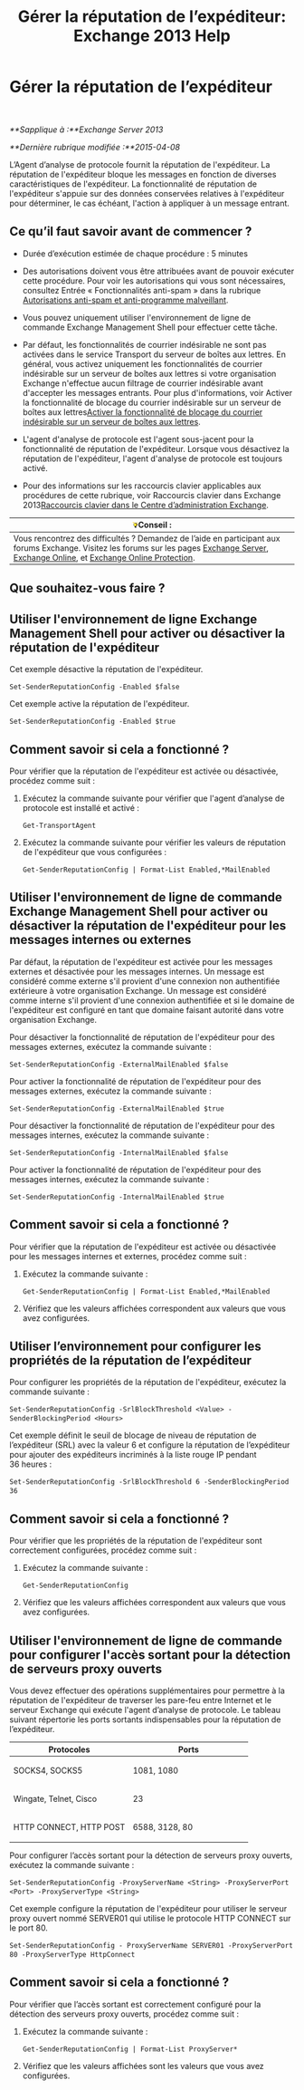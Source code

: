 ﻿---
title: 'Gérer la réputation de l’expéditeur: Exchange 2013 Help'
TOCTitle: Gérer la réputation de l’expéditeur
ms:assetid: f2716bd9-e3ac-46d9-9264-4e3dabfa0f38
ms:mtpsurl: https://technet.microsoft.com/fr-fr/library/Bb125186(v=EXCHG.150)
ms:contentKeyID: 50479550
ms.date: 05/23/2018
mtps_version: v=EXCHG.150
ms.translationtype: MT
---

# Gérer la réputation de l’expéditeur

 

_**Sapplique à :**Exchange Server 2013_

_**Dernière rubrique modifiée :**2015-04-08_

L’Agent d’analyse de protocole fournit la réputation de l'expéditeur. La réputation de l'expéditeur bloque les messages en fonction de diverses caractéristiques de l'expéditeur. La fonctionnalité de réputation de l'expéditeur s'appuie sur des données conservées relatives à l'expéditeur pour déterminer, le cas échéant, l'action à appliquer à un message entrant.

## Ce qu’il faut savoir avant de commencer ?

  - Durée d’exécution estimée de chaque procédure : 5 minutes

  - Des autorisations doivent vous être attribuées avant de pouvoir exécuter cette procédure. Pour voir les autorisations qui vous sont nécessaires, consultez Entrée « Fonctionnalités anti-spam » dans la rubrique [Autorisations anti-spam et anti-programme malveillant](anti-spam-and-anti-malware-permissions-exchange-2013-help.md).

  - Vous pouvez uniquement utiliser l'environnement de ligne de commande Exchange Management Shell pour effectuer cette tâche.

  - Par défaut, les fonctionnalités de courrier indésirable ne sont pas activées dans le service Transport du serveur de boîtes aux lettres. En général, vous activez uniquement les fonctionnalités de courrier indésirable sur un serveur de boîtes aux lettres si votre organisation Exchange n'effectue aucun filtrage de courrier indésirable avant d'accepter les messages entrants. Pour plus d'informations, voir Activer la fonctionnalité de blocage du courrier indésirable sur un serveur de boîtes aux lettres[Activer la fonctionnalité de blocage du courrier indésirable sur un serveur de boîtes aux lettres](enable-anti-spam-functionality-on-mailbox-servers-exchange-2013-help.md).

  - L'agent d'analyse de protocole est l'agent sous-jacent pour la fonctionnalité de réputation de l'expéditeur. Lorsque vous désactivez la réputation de l'expéditeur, l'agent d'analyse de protocole est toujours activé.

  - Pour des informations sur les raccourcis clavier applicables aux procédures de cette rubrique, voir Raccourcis clavier dans Exchange 2013[Raccourcis clavier dans le Centre d’administration Exchange](keyboard-shortcuts-in-the-exchange-admin-center-exchange-online-protection-help.md).

<table>
<thead>
<tr class="header">
<th><img src="images/Bb125224.tip(EXCHG.150).gif" title="Conseil" alt="Conseil" />Conseil :</th>
</tr>
</thead>
<tbody>
<tr class="odd">
<td>Vous rencontrez des difficultés ? Demandez de l’aide en participant aux forums Exchange. Visitez les forums sur les pages <a href="https://go.microsoft.com/fwlink/p/?linkid=60612">Exchange Server</a>, <a href="https://go.microsoft.com/fwlink/p/?linkid=267542">Exchange Online</a>, et <a href="https://go.microsoft.com/fwlink/p/?linkid=285351">Exchange Online Protection</a>.</td>
</tr>
</tbody>
</table>


## Que souhaitez-vous faire ?

## Utiliser l'environnement de ligne Exchange Management Shell pour activer ou désactiver la réputation de l'expéditeur

Cet exemple désactive la réputation de l'expéditeur.

    Set-SenderReputationConfig -Enabled $false

Cet exemple active la réputation de l'expéditeur.

    Set-SenderReputationConfig -Enabled $true

## Comment savoir si cela a fonctionné ?

Pour vérifier que la réputation de l'expéditeur est activée ou désactivée, procédez comme suit :

1.  Exécutez la commande suivante pour vérifier que l'agent d’analyse de protocole est installé et activé :
    
        Get-TransportAgent

2.  Exécutez la commande suivante pour vérifier les valeurs de réputation de l'expéditeur que vous configurées :
    
        Get-SenderReputationConfig | Format-List Enabled,*MailEnabled

## Utiliser l'environnement de ligne de commande Exchange Management Shell pour activer ou désactiver la réputation de l'expéditeur pour les messages internes ou externes

Par défaut, la réputation de l'expéditeur est activée pour les messages externes et désactivée pour les messages internes. Un message est considéré comme externe s'il provient d'une connexion non authentifiée extérieure à votre organisation Exchange. Un message est considéré comme interne s'il provient d'une connexion authentifiée et si le domaine de l'expéditeur est configuré en tant que domaine faisant autorité dans votre organisation Exchange.

Pour désactiver la fonctionnalité de réputation de l'expéditeur pour des messages externes, exécutez la commande suivante :

    Set-SenderReputationConfig -ExternalMailEnabled $false

Pour activer la fonctionnalité de réputation de l'expéditeur pour des messages externes, exécutez la commande suivante :

    Set-SenderReputationConfig -ExternalMailEnabled $true

Pour désactiver la fonctionnalité de réputation de l'expéditeur pour des messages internes, exécutez la commande suivante :

    Set-SenderReputationConfig -InternalMailEnabled $false

Pour activer la fonctionnalité de réputation de l'expéditeur pour des messages internes, exécutez la commande suivante :

    Set-SenderReputationConfig -InternalMailEnabled $true

## Comment savoir si cela a fonctionné ?

Pour vérifier que la réputation de l'expéditeur est activée ou désactivée pour les messages internes et externes, procédez comme suit :

1.  Exécutez la commande suivante :
    
        Get-SenderReputationConfig | Format-List Enabled,*MailEnabled

2.  Vérifiez que les valeurs affichées correspondent aux valeurs que vous avez configurées.

## Utiliser l’environnement pour configurer les propriétés de la réputation de l’expéditeur

Pour configurer les propriétés de la réputation de l'expéditeur, exécutez la commande suivante :

    Set-SenderReputationConfig -SrlBlockThreshold <Value> -SenderBlockingPeriod <Hours>

Cet exemple définit le seuil de blocage de niveau de réputation de l’expéditeur (SRL) avec la valeur 6 et configure la réputation de l’expéditeur pour ajouter des expéditeurs incriminés à la liste rouge IP pendant 36 heures :

    Set-SenderReputationConfig -SrlBlockThreshold 6 -SenderBlockingPeriod 36

## Comment savoir si cela a fonctionné ?

Pour vérifier que les propriétés de la réputation de l'expéditeur sont correctement configurées, procédez comme suit :

1.  Exécutez la commande suivante :
    
        Get-SenderReputationConfig

2.  Vérifiez que les valeurs affichées correspondent aux valeurs que vous avez configurées.

## Utiliser l'environnement de ligne de commande pour configurer l'accès sortant pour la détection de serveurs proxy ouverts

Vous devez effectuer des opérations supplémentaires pour permettre à la réputation de l'expéditeur de traverser les pare-feu entre Internet et le serveur Exchange qui exécute l'agent d’analyse de protocole. Le tableau suivant répertorie les ports sortants indispensables pour la réputation de l’expéditeur.


<table>
<colgroup>
<col style="width: 50%" />
<col style="width: 50%" />
</colgroup>
<thead>
<tr class="header">
<th>Protocoles</th>
<th>Ports</th>
</tr>
</thead>
<tbody>
<tr class="odd">
<td><p>SOCKS4, SOCKS5</p></td>
<td><p>1081, 1080</p></td>
</tr>
<tr class="even">
<td><p>Wingate, Telnet, Cisco</p></td>
<td><p>23</p></td>
</tr>
<tr class="odd">
<td><p>HTTP CONNECT, HTTP POST</p></td>
<td><p>6588, 3128, 80</p></td>
</tr>
</tbody>
</table>


Pour configurer l’accès sortant pour la détection de serveurs proxy ouverts, exécutez la commande suivante :

    Set-SenderReputationConfig -ProxyServerName <String> -ProxyServerPort <Port> -ProxyServerType <String>

Cet exemple configure la réputation de l'expéditeur pour utiliser le serveur proxy ouvert nommé SERVER01 qui utilise le protocole HTTP CONNECT sur le port 80.

    Set-SenderReputationConfig - ProxyServerName SERVER01 -ProxyServerPort 80 -ProxyServerType HttpConnect

## Comment savoir si cela a fonctionné ?

Pour vérifier que l’accès sortant est correctement configuré pour la détection des serveurs proxy ouverts, procédez comme suit :

1.  Exécutez la commande suivante :
    
        Get-SenderReputationConfig | Format-List ProxyServer*

2.  Vérifiez que les valeurs affichées sont les valeurs que vous avez configurées.


